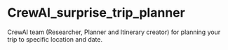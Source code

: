 # CrewAI_surprise_trip_planner
CrewAI team (Researcher, Planner and Itinerary creator) for planning your trip to specific location and date.
